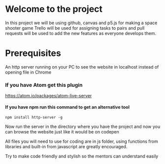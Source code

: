 # Welcome to the project

In this project we will be using github, canvas and p5.js for making a space shooter game
Trello will be used for assigning tasks to pairs and pull requests will be used to add the new features as everyone develops them.

# Prerequisites
An http server running on your PC to see the website in localhost instead of opening file in Chrome

###  If you have Atom get this plugin
https://atom.io/packages/atom-live-server

#### If you have npm run this command to get an alternative tool
`npm install http-server -g`

Now run the server in the directory where you have the project and now you can browse the website just like it would be on codepen

All files you will need to use for coding are in js folder, using functions from libraries and built-in from javascript are greatly encouraged.

Try to make code friendly and stylish so the mentors can understand easily
